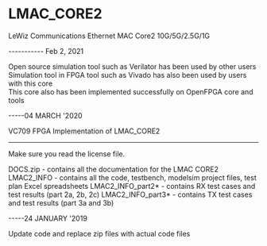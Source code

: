 # LMAC_CORE2
LeWiz Communications Ethernet MAC Core2 10G/5G/2.5G/1G

----------- Feb 2, 2021

Open source simulation tool such as Verilator has been used by other users  
Simulation tool in FPGA tool such as Vivado has also been used by users with this core  
This core also has been implemented successfully on OpenFPGA core and tools  

-----04 MARCH '2020

 VC709 FPGA Implementation of LMAC_CORE2  
 
---------------------------------------------  

Make sure you read the license file.

DOCS.zip - contains all the documentation for the LMAC CORE2
LMAC2_INFO - contains all the code, testbench, modelsim project files, test plan Excel spreadsheets
LMAC2_INFO_part2* - contains RX test cases and test results (part 2a, 2b, 2c)
LMAC2_INFO_part3* - contains TX test cases and test results (part 3a and 3b)

-----24 JANUARY '2019

 Update code and replace zip files with actual code files


